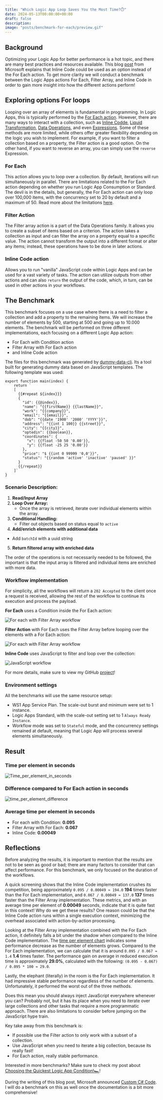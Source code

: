 ```yaml
---
title: "Which Logic App Loop Saves You the Most Time?⏱️"
date: 2024-05-13T00:00:00+00:00
draft: false
description: 
image: "posts/benchmark-for-each/preview.gif"
---
```


## Background
Optimizing your Logic App for better performance is a hot topic, and there are many best practices and resources available. This blog  <a href="https://techcommunity.microsoft.com/t5/azure-integration-services-blog/using-inline-code-instead-of-a-foreach-loop-for-better/ba-p/3369587" target="_blank" rel="noopener noreferrer">post</a> from Microsoft explains that Inline Code could be used as an option instead of the For Each action. To get more clarity we will conduct a benchmark between the Logic Apps actions For Each, Filter Array, and Inline Code in order to gain more insight into how the different actions perform!

## Exploring options For loops
Looping over an array of elements is fundamental in programming. In Logic Apps, this is typically performed by the <a href="https://learn.microsoft.com/en-us/azure/logic-apps/logic-apps-control-flow-loops?tabs=consumption#foreach-loop" target="_blank" rel="noopener noreferrer">For Each action</a>. However, there are many ways to interact with a collection, such as <a href="https://learn.microsoft.com/en-us/azure/logic-apps/logic-apps-add-run-inline-code?tabs=consumption" target="_blank" rel="noopener noreferrer">Inline Codde</a>, <a href="https://learn.microsoft.com/en-us/azure/logic-apps/logic-apps-enterprise-integration-liquid-transform?tabs=consumption" target="_blank" rel="noopener noreferrer">Liquid Transformation</a>, <a href="https://learn.microsoft.com/en-us/azure/logic-apps/logic-apps-perform-data-operations?tabs=consumption" target="_blank" rel="noopener noreferrer">Data Operations</a>, and even <a href="https://learn.microsoft.com/en-us/azure/logic-apps/workflow-definition-language-functions-reference" target="_blank" rel="noopener noreferrer">Expressions</a>. Some of these methods are more limited, while others offer greater flexibility depending on the logic you wish to implement. For example, if you want to filter a collection based on a property, the Filter action is a good option. On the other hand, if you want to reverse an array, you can simply use the `reverse` Expression.

### For Each
This action allows you to loop over a collection. By default, iterations will run simultaneously in parallel. There are limitations related to the For Each action depending on whether you run Logic App Consumption or Standard. The devil is in the details, but generally, the For Each action can only loop over 100,000 items, with the concurrency set to 20 by default and a maximum of 50. Read more about the limitations <a href="https://learn.microsoft.com/en-us/azure/logic-apps/logic-apps-limits-and-config?tabs=consumption#looping-debatching-limits" target="_blank" rel="noopener noreferrer">here</a>.

### Filter Action
The Filter array action is a part of the Data Operations family. It allows you to create a subset of items based on a criterion. The action takes a collection as input and can filter the array on a property equal to a specific value. The action cannot transform the output into a different format or alter any items; instead, these operations have to be done in later actions.

### Inline Code action
Allows you to run "vanilla" JavaScript code within Logic Apps and can be used for a vast variety of tasks. The action can utilize outputs from other actions and can also `return` the output of the code, which, in turn, can be used in other actions in your workflows.

## The Benchmark
This benchmark focuses on a use case where there is a need to filter a collection and add a property to the remaining items. We will increase the number of elements by 500, starting at 500 and going up to 10.000 elements. The benchmark will be performed on three different implementations, each focusing on a different Logic App action:
- For Each with Condition action
- Filter Array with For Each action
- and Inline Code action

The files for this benchmark was generated by [dummy-data-cli](https://github.com/antonidag/dummy-data-cli). Its a tool built for generating dummy data based on JavaScript templates. The following template was used: 
```
export function main(index) {
    return `
    [
      {{#repeat ${index}}}
      {
        "id": {{@index}},
        "name": "{{firstName}} {{lastName}}",
        "work": "{{company}}",
        "email": "{{email}}",
        "dob": "{{date '1900' '2000' 'YYYY'}}",
        "address": "{{int 1 100}} {{street}}",
        "city": "{{city}}",
        "optedin": {{boolean}},
        "coordinates": {
          "x": {{float -50 50 '0.00'}},
          "y": {{float -25 25 '0.00'}}
        },
        "price": "$ {{int 0 99999 '0,0'}}",
        "status": "{{random 'active' 'inactive' 'paused' }}"
      }
      {{/repeat}}
    ]`
}
``` 

### Scenario Description:
1. **Read/Input Array**
2. **Loop Over Array:**
   - Once the array is retrieved, iterate over individual elements within the array.
3. **Conditional Handling:**
   - Filter out objects based on status equal to `active`
4. **Add/enrich elements with additional data**
  - Add `batchId` with a uuid string
5. **Return filtered array with enriched data**

The order of the operations is not necessarily needed to be followed, the important is that the input array is filtered and individual items are enriched with more data.

### Workflow implementation
For simplicity, all the workflows will return a `202 Accepted` to the client once a request is received, allowing the rest of the workflow to continue its execution and process the payload.

__For Each__ uses a Condition inside the For Each action:

![For each with Filter Array workflow](For_each.png)

__Filter Action__ with For Each uses the Filter Array before looping over the elements with a For Each action:

![For each with Filter Array workflow](For_each_with_FilterArray.png)

__Inline Code__ uses JavaScript to filter and loop over the collection:

![JavaScript workflow](JavsScript.png)

For more details, make sure to view my GitHub [project](https://github.com/antonidag/logic-app-for-each-benchmark)!

### Environment settings
All the benchmarks will use the same resource setup:
- WS1 App Service Plan. The scale-out burst and minimum were set to 1 instance.
- Logic Apps Standard, with the scale-out setting set to 1 `Always Ready Instance`.
- Workflow mode was set to `Stateful` mode, and the concurrency settings remained at default, meaning that Logic App will process several elements simultaneously.
## Result

### Time per element in seconds
![Time_per_element_in_seconds](time_per_element.svg)
### Difference compared to For Each action in seconds
![time_per_element_difference](time_per_element_difference.svg)
### Average time per element in seconds
- For each with Condition: __0.095__
- Filter Array with For Each: __0.067__
- Inline Code: __0.00049__

## Reflections

Before analyzing the results, it is important to mention that the results are not to be seen as good or bad; there are many factors to consider that can affect performance. For this benchmark, we only focused on the duration of the workflows.

A quick screening shows that the Inline Code implementation crushes its competition, being approximately `0.095 / 0.00049 ≈ 194.0` __194__ times faster than the For Each implementation, and `0.067 / 0.00049 ≈ 137.0` __137__ times faster than the Filter Array implementation. These metrics, and with an average time per element of __0.00049__ seconds, indicate that it is quite fast in this context! Why do we get these results? One reason could be that the Inline Code action runs within a single execution context, minimizing the overhead associated with action-by-action processing.

Looking at the Filter Array implementation combined with the For Each action, it definitely falls a bit under the shadow when compared to the Inline Code implementation. The [time per element chart](#time-per-element-in-seconds) indicates some performance decrease as the number of elements grows. Compared to the For Each implementation, we can calculate that it is around `0.095 / 0.067 ≈ 1.4` __1.4__ times faster. The performance gain on average in reduced execution time is approximately __29.0%__, calculated with the following: `(0.095 - 0.067) / 0.095 * 100 ≈ 29.0`.

Lastly, the elephant (literally) in the room is the For Each implementation. It had impressive stable performance regardless of the number of elements. Unfortunately, it performed the worst out of the three methods.

Does this mean you should always inject JavaScript everywhere whenever you can? Probably not, but it has its place when you need to iterate over large collections and other tasks that require a more programmatic approach. There are also limitations to consider before jumping on the JavaScript hype train.

Key take away from this benchmark is:
- If possible use the Filter action to only work with a subset of a collection. 
- Use JavaScript when you need to iterate a big collection, because its really fast!
- For Each action, really stable performance.

Interested in more benchmarks? Make sure to check my post about [Choosing the Quickest Logic App Condition!🏎️](/posts/benchmark-condition)!

During the writing of this blog post, Microsoft announced <a href="https://techcommunity.microsoft.com/t5/azure-integration-services-blog/announcement-introducing-net-8-custom-code-support-for-azure/ba-p/4167893" target="_blank" rel="noopener noreferrer">Custom C# Code</a>. I will do a benchmark on this as well once the documentation is a bit more comprehensive!